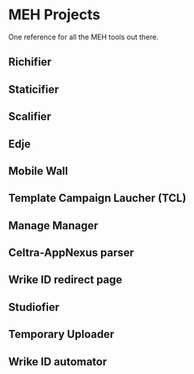 # MEH Projects

One reference for all the MEH tools out there.

## Richifier

## Staticifier

## Scalifier

## Edje

## Mobile Wall

## Template Campaign Laucher (TCL)

## Manage Manager

## Celtra-AppNexus parser

## Wrike ID redirect page

## Studiofier

## Temporary Uploader

## Wrike ID automator